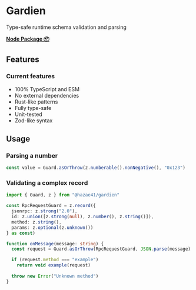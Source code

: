 # Gardien

Type-safe runtime schema validation and parsing

<!-- ```bash
npm i @hazae41/gardien
``` -->

[**Node Package 📦**](https://www.npmjs.com/package/@hazae41/gardien)

## Features

### Current features
- 100% TypeScript and ESM
- No external dependencies
- Rust-like patterns
- Fully type-safe
- Unit-tested
- Zod-like syntax

## Usage

### Parsing a number

```typescript
const value = Guard.asOrThrow(z.numberable().nonNegative(), "0x123")
```

### Validating a complex record

```typescript
import { Guard, z } from "@hazae41/gardien"

const RpcRequestGuard = z.record({
  jsonrpc: z.strong("2.0"),
  id: z.union([z.strong(null), z.number(), z.string()]),
  method: z.string(),
  params: z.optional(z.unknown())
} as const)

function onMessage(message: string) {
  const request = Guard.asOrThrow(RpcRequestGuard, JSON.parse(message) as unknown)

  if (request.method === "example")
    return void example(request)
  
  throw new Error("Unknown method")
}
```